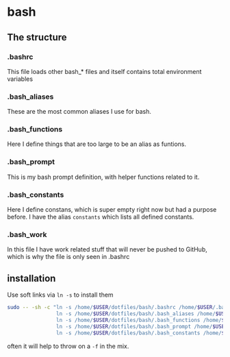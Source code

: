 # bash

## The structure 

### .bashrc
This file loads other bash_* files and itself contains total environment variables

### .bash_aliases
These are the most common aliases I use for bash.

### .bash_functions
Here I define things that are too large to be an alias as funtions.

### .bash_prompt
This is my bash prompt definition, with helper functions related to it.


### .bash_constants
Here I define constans, which is super empty right now but had a purpose before. 
I have the alias `constants` which lists  all defined constants.


### .bash_work
In this file I have work related  stuff that will never be pushed to GitHub, which is why the file is only seen in .bashrc

## installation

Use soft links via `ln -s` to install them

```bash
sudo -- -sh -c "ln -s /home/$USER/dotfiles/bash/.bashrc /home/$USER/.bashrc;\
                ln -s /home/$USER/dotfiles/bash/.bash_aliases /home/$USER/.bash_aliases;\
                ln -s /home/$USER/dotfiles/bash/.bash_functions /home/$USER/.bash_functions;\
                ln -s /home/$USER/dotfiles/bash/.bash_prompt /home/$USER/.bash_prompt;\
                ln -s /home/$USER/dotfiles/bash/.bash_constants /home/$USER/.bash_constants;"
```

often it will help to throw on a `-f` in the mix.
